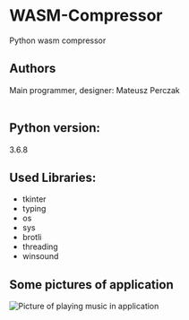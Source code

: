 # WASM-Compressor
Python wasm compressor


## Authors
Main programmer, designer: Mateusz Perczak
<br></br>

## Python version:
3.6.8

## Used Libraries:

+ tkinter
+ typing
+ os
+ sys
+ brotli
+ threading
+ winsound


## Some pictures of application
![Picture of playing music in application]()
